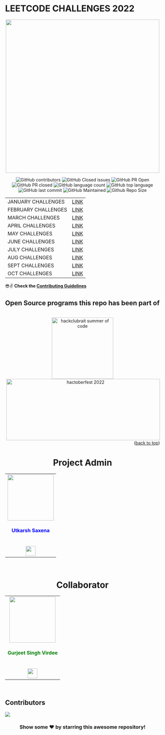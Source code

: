 # LEETCODE CHALLENGES 2022
<p align = "center"> <img width = 500 src = "https://user-images.githubusercontent.com/94545831/177241813-6625bc1e-def6-4cf4-81f8-0d8414be483f.png" /> </p>


<div align="center">

![GitHub contributors](https://img.shields.io/github/contributors/utkarsh006/LeetCode-Grind?style=for-the-badge&color=blue)
![GitHub Closed issues](https://img.shields.io/github/issues-closed-raw/utkarsh006/LeetCode-Grind?style=for-the-badge&color=brightgreen)
![GitHub PR Open](https://img.shields.io/github/issues-pr/utkarsh006/LeetCode-Grind?style=for-the-badge&color=aqua)
![GitHub PR closed](https://img.shields.io/github/issues-pr-closed-raw/utkarsh006/LeetCode-Grind?style=for-the-badge&color=blue)
![GitHub language count](https://img.shields.io/github/languages/count/utkarsh006/LeetCode-Grind?style=for-the-badge&color=brightgreen)
![GitHub top language](https://img.shields.io/github/languages/top/utkarsh006/LeetCode-Grind?style=for-the-badge&color=aqua)
![GitHub last commit](https://img.shields.io/github/last-commit/utkarsh006/LeetCode-Grind?style=for-the-badge&color=blue)
![GitHub Maintained](https://img.shields.io/badge/Maintained%3F-yes-brightgreen.svg?style=for-the-badge)
![Github Repo Size](https://img.shields.io/github/repo-size/utkarsh006/LeetCode-Grind?style=for-the-badge&color=aqua)


</div>

<div align = "center">
  
| |   |
|------|------|
|JANUARY CHALLENGES|[LINK](https://github.com/utkarsh006/LeetCode-Grind/tree/main/JAN%20CHALLENGES)|
|FEBRUARY CHALLENGES|[LINK](https://github.com/utkarsh006/LEETCODE-MONTHLY-CHALLENGES/tree/main/FEB%20CHALLENGES)|
|MARCH CHALLENGES|[LINK](https://github.com/utkarsh006/LEETCODE-MONTHLY-CHALLENGES/tree/main/MARCH%20CHALLENGES)|
|APRIL CHALLENGES|[LINK](https://github.com/utkarsh006/LEETCODE-MONTHLY-CHALLENGES/tree/main/APR%20CHALLENGES)|
|MAY CHALLENGES|[LINK](https://github.com/utkarsh006/LEETCODE-MONTHLY-CHALLENGES/tree/main/MAY%20CHALLENGES)|
|JUNE CHALLENGES|[LINK](https://github.com/utkarsh006/LEETCODE-MONTHLY-CHALLENGES/tree/main/JUNE%20CHALLENGES)|
|JULY CHALLENGES|[LINK](https://github.com/utkarsh006/LeetCode-Grind/tree/main/JULY%20CHALLENGES)|
|AUG CHALLENGES|[LINK](https://github.com/utkarsh006/LeetCode-Grind/tree/main/AUG%20CHALLENGES)|
|SEPT CHALLENGES|[LINK](https://github.com/utkarsh006/LeetCode-Grind/tree/main/SEPT%20CHALLENGES)|
|OCT CHALLENGES|[LINK](https://github.com/utkarsh006/LeetCode-Grind/tree/main/OCT%20CHALLENGES)|


  </div>


😎✌ **Check the [Contributing Guidelines](https://github.com/utkarsh006/LeetCode-Grind/blob/main/Guidelines.md)**


## **Open Source programs this repo has been part of**

<br>

<div align="center">
    <img src="https://soc.hackclubrait.co/static/media/hackclubrait-logo.bd4b56eb391b58b8a921.png" height="200px" width="200px" alt="hackclubrait summer of code">
    <img align="right" src="https://user-images.githubusercontent.com/94545831/194567878-721f85c8-0d04-4ca7-b460-2678ac909cca.jpg" width="500" height="200" alt="hactoberfest 2022">
</div>

<br>

<p align="right">(<a href="#top">back to top</a>)</p>
    
<h1 align="center">Project Admin</h1>

<table align="center">
<tr>
<td align="center"><a href="https://github.com/utkarsh006"><img src="https://avatars.githubusercontent.com/u/94545831?v=4" width=150px height=150px /></a></br> <h4  style="color:blue">Utkarsh Saxena</h4><br>
<a href="https://www.linkedin.com/in/utkarsh06/"><img src="https://t0.gstatic.com/images?q=tbn:ANd9GcRMCA3j2A8hfLl9p5UAU5nd9lvqLlNZvqoU4xOsZ192uH4IYS6X" width="32px" height="32px"></a></td>
</tr>
</table>

<br>
<h1 align="center">Collaborator</h1>

<table align="center">
<tr>
<td align="center"><a href="https://github.com/gurjeetsinghvirdee"><img src="https://avatars.githubusercontent.com/u/73753957?v=4" width=150px height=150px /></a></br> <h4 style="color:green;">Gurjeet Singh Virdee</h4><br/><a href="https://www.linkedin.com/in/gurjeet-singh-virdee-25a476199/"><img src="https://t0.gstatic.com/images?q=tbn:ANd9GcRMCA3j2A8hfLl9p5UAU5nd9lvqLlNZvqoU4xOsZ192uH4IYS6X" width="32px" height="32px"></a></td>
</tr>
</table>
<br>

## Contributors

<a href="https://github.com/utkarsh006/LeetCode-Grind/graphs/contributors">
  <img src="https://contrib.rocks/image?repo=utkarsh006/LeetCode-Grind" />
</a>

<div align="center">

### Show some ❤️ by starring this awesome repository!

</div>

